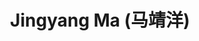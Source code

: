 ---
layout: profile
title: Jingyang Ma (马靖洋)
description: 
img: assets/img/jingyang_ma.jpg
redirect:
year: 2020
category: PhD Students
email: majingyang0119@sjtu.edu.cn
github_username: majingyang0119
---